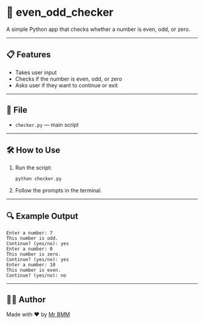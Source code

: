 # 🧮 even_odd_checker

A simple Python app that checks whether a number is even, odd, or zero.

---

## 📋 Features
- Takes user input
- Checks if the number is even, odd, or zero
- Asks user if they want to continue or exit

---

## 📂 File
- `checker.py` — main script

---

## 🛠 How to Use

1. Run the script:
   ```bash
   python checker.py
   ```

2. Follow the prompts in the terminal.

---

## 🔍 Example Output

```
Enter a number: 7
This number is odd.
Continue? (yes/no): yes
Enter a number: 0
This number is zero.
Continue? (yes/no): yes
Enter a number: 10
This number is even.
Continue? (yes/no): no
```

---

## 👨‍💻 Author
Made with ❤️ by [Mr BMM](https://github.com/BMM822)
